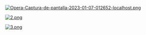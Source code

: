[![Opera-Captura-de-pantalla-2023-01-07-012652-localhost.png](https://i.postimg.cc/1X2rYnVK/Opera-Captura-de-pantalla-2023-01-07-012652-localhost.png)](https://postimg.cc/hQ8mXGrJ)

[![2.png](https://i.postimg.cc/SRh9vByJ/2.png)](https://postimg.cc/S2gjXtYh)

[![3.png](https://i.postimg.cc/nhjLqdJ5/3.png)](https://postimg.cc/21YmD73F)
